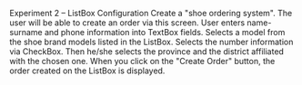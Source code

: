 Experiment 2 – ListBox Configuration
Create a "shoe ordering system". The user will be able to create an order via this screen. User 
enters name-surname and phone information into TextBox fields. Selects a model from the shoe 
brand models listed in the ListBox. Selects the number information via CheckBox. Then he/she 
selects the province and the district affiliated with the chosen one. When you click on the "Create 
Order" button, the order created on the ListBox is displayed.
